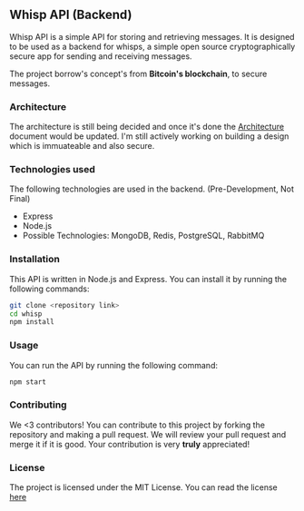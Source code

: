 [here]: ./LICENSE
[architecture]: ./docs/architecture.md

## Whisp API (Backend)

Whisp API is a simple API for storing and retrieving messages. It is designed to be used as a backend for whisps, a simple open source
cryptographically secure app for sending and receiving messages.

The project borrow's concept's from **Bitcoin's blockchain**, to secure messages.

### Architecture

The architecture is still being decided and once it's done the [Architecture][architecture] document would be updated. I'm still actively
working on building a design which is immuateable and also secure.

### Technologies used

The following technologies are used in the backend. (Pre-Development, Not Final)
- Express
- Node.js
- Possible Technologies: MongoDB, Redis, PostgreSQL, RabbitMQ
 
### Installation

This API is written in Node.js and Express. You can install it by running the following commands:

```bash
git clone <repository link>
cd whisp
npm install
```

### Usage

You can run the API by running the following command:

```bash
npm start
```

### Contributing

We <3 contributors! You can contribute to this project by forking the repository and making a pull request. We will review your pull request and merge it if it is good. Your contribution is very **truly** appreciated!

### License

The project is licensed under the MIT License. You can read the license [here]